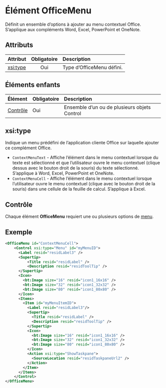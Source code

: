 ﻿# Élément OfficeMenu
Définit un ensemble d’options à ajouter au menu contextuel Office. S’applique aux compléments Word, Excel, PowerPoint et OneNote.

## Attributs

| Attribut            | Obligatoire | Description                          |
|:---------------------|:--------:|:-------------------------------------|
| [xsi:type](#xsitype) | Oui      | Type d’OfficeMenu défini.|

## Éléments enfants
|  Élément |  Obligatoire  |  Description  |
|:-----|:-----|:-----|
|  [Contrôle](#contrôle)    | Oui |  Ensemble d’un ou de plusieurs objets Control  |

## xsi:type
Indique un menu prédéfini de l’application cliente Office sur laquelle ajouter ce complément Office.

- `ContextMenuText` -  Affiche l’élément dans le menu contextuel lorsque du texte est sélectionné et que l’utilisateur ouvre le menu contextuel (clique dessus avec le bouton droit de la souris) du texte sélectionné. S’applique à Word, Excel, PowerPoint et OneNote.
- `ContextMenuCell` -  Affiche l’élément dans le menu contextuel lorsque l’utilisateur ouvre le menu contextuel (clique avec le bouton droit de la souris) dans une cellule de la feuille de calcul. S’applique à Excel. 

## Contrôle

Chaque élément **OfficeMenu** requiert une ou plusieurs options de [menu](./menu.md#menu-control). 


## Exemple

```xml
<OfficeMenu id="ContextMenuCell">
    <Control xsi:type="Menu" id="myMenuID">
      <Label resid="residLabel3" />
      <Supertip>
          <Title resid="residLabel" />
          <Description resid="residToolTip" />
      </Supertip>   
      <Icon>
        <bt:Image size="16" resid="icon1_16x16" />
        <bt:Image size="32" resid="icon1_32x32" />
        <bt:Image size="80" resid="icon1_80x80" />
      </Icon>    
      <Items>
        <Item id="myMenuItemID">
          <Label resid="residLabel3"/>
          <Supertip>
            <Title resid="residLabel" />
            <Description resid="residToolTip" />
          </Supertip>
          <Icon>
            <bt:Image size="16" resid="icon1_16x16" />
            <bt:Image size="32" resid="icon1_32x32" />
            <bt:Image size="80" resid="icon1_80x80" />
          </Icon>    
          <Action xsi:type="ShowTaskpane">
            <SourceLocation resid="residTaskpaneUrl2" />    
          </Action>    
        </Item>
      </Items>
    </Control>   
</OfficeMenu>
```
